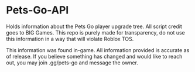 # Pets-Go-API
Holds information about the Pets Go player upgrade tree. All script credit goes to BIG Games. This repo is purely made for transparency, do not use this information in a way that will violate Roblox TOS.

This information was found in-game. All information provided is accurate as of release. If you believe something has changed and would like to reach out, you may join .gg/pets-go and message the owner.

